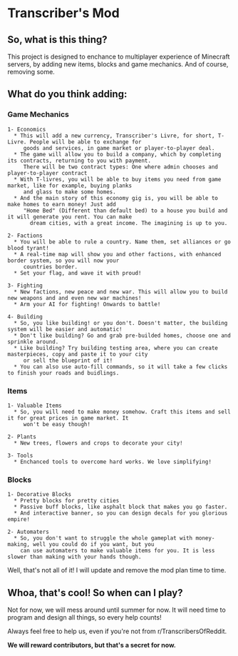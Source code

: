 # Transcriber's Mod
## So, what is this thing?
  This project is designed to enchance to multiplayer experience of Minecraft servers, by adding new items, blocks and game mechanics. And of course, removing some.
  
## What do you think adding:
  ### Game Mechanics
    1- Economics
      * This will add a new currency, Transcriber's Livre, for short, T-Livre. People will be able to exchange for
         goods and services, in game market or player-to-player deal.
      * The game will allow you to build a company, which by completing its contracts, returning to you with payment.
         There will be two contract types: One where admin chooses and player-to-player contract
      * With T-livres, you will be able to buy items you need from game market, like for example, buying planks
         and glass to make some homes.
      * And the main story of this economy gig is, you will be able to make homes to earn money! Just add
         "Home Bed" (Different than default bed) to a house you build and it will generate you rent. You can make
           dream cities, with a great income. The imagining is up to you.
    
    2- Factions
      * You will be able to rule a country. Name them, set alliances or go blood tyrant!
      * A real-time map will show you and other factions, with enhanced border system, so you will now your
         countries border.
      * Set your flag, and wave it with proud!
      
    3- Fighting
      * New factions, new peace and new war. This will allow you to build new weapons and and even new war machines!
      * Arm your AI for fighting! Onwards to battle!
    
    4- Building
      * So, you like building! or you don't. Doesn't matter, the building system will be easier and automatic!
      * Don't like building? Go and grab pre-builded homes, choose one and sprinkle around.
      * Like building? Try building testing area, where you can create masterpieces, copy and paste it to your city
         or sell the blueprint of it!
      * You can also use auto-fill commands, so it will take a few clicks to finish your roads and buidlings.
  
  ### Items
    1- Valuable Items
      * So, you will need to make money somehow. Craft this items and sell it for great prices in game market. It
         won't be easy though!
    
    2- Plants
      * New trees, flowers and crops to decorate your city!
      
    3- Tools
      * Enchanced tools to overcome hard works. We love simplifying!
      
  ### Blocks
    1- Decorative Blocks
      * Pretty blocks for pretty cities
      * Passive buff blocks, like asphalt block that makes you go faster.
      * And interactive banner, so you can design decals for you glorious empire!
      
    2- Automaters
      * So, you don't want to struggle the whole gameplat with money-making, well you could do if you want, but you
        can use automaters to make valuable items for you. It is less slower than making with your hands though.
        
      
Well, that's not all of it! I will update and remove the mod plan time to time.

  ## Whoa, that's cool! So when can I play?
  Not for now, we will mess around until summer for now. It will need time to program and design all things, so every help counts!
    
  Always feel free to help us, even if you're not from r/TranscribersOfReddit.
    
  **We will reward contributors, but that's a secret for now.**
